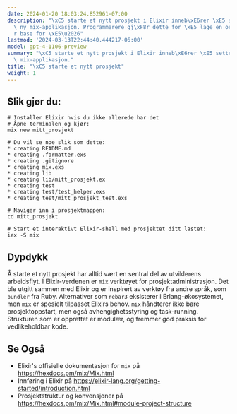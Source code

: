 ```yaml
---
date: 2024-01-20 18:03:24.852961-07:00
description: "\xC5 starte et nytt prosjekt i Elixir inneb\xE6rer \xE5 sette opp en\
  \ ny mix-applikasjon. Programmerere gj\xF8r dette for \xE5 lage en organisert, modul\xE6\
  r base for \xE5\u2026"
lastmod: '2024-03-13T22:44:40.444217-06:00'
model: gpt-4-1106-preview
summary: "\xC5 starte et nytt prosjekt i Elixir inneb\xE6rer \xE5 sette opp en ny\
  \ mix-applikasjon."
title: "\xC5 starte et nytt prosjekt"
weight: 1
---
```


## Slik gjør du:
```
# Installer Elixir hvis du ikke allerede har det
# Åpne terminalen og kjør:
mix new mitt_prosjekt

# Du vil se noe slik som dette:
* creating README.md
* creating .formatter.exs
* creating .gitignore
* creating mix.exs
* creating lib
* creating lib/mitt_prosjekt.ex
* creating test
* creating test/test_helper.exs
* creating test/mitt_prosjekt_test.exs

# Naviger inn i prosjektmappen:
cd mitt_prosjekt

# Start et interaktivt Elixir-shell med prosjektet ditt lastet:
iex -S mix
```

## Dypdykk
Å starte et nytt prosjekt har alltid vært en sentral del av utviklerens arbeidsflyt. I Elixir-verdenen er `mix` verktøyet for prosjektadministrasjon. Det ble utgitt sammen med Elixir og er inspirert av verktøy fra andre språk, som `bundler` fra Ruby. Alternativer som `rebar3` eksisterer i Erlang-økosystemet, men `mix` er spesielt tilpasset Elixirs behov. `mix` håndterer ikke bare prosjektoppstart, men også avhengighetsstyring og task-running. Strukturen som er opprettet er modulær, og fremmer god praksis for vedlikeholdbar kode.

## Se Også
- Elixir's offisielle dokumentasjon for `mix` på https://hexdocs.pm/mix/Mix.html
- Innføring i Elixir på https://elixir-lang.org/getting-started/introduction.html
- Prosjektstruktur og konvensjoner på https://hexdocs.pm/mix/Mix.html#module-project-structure

